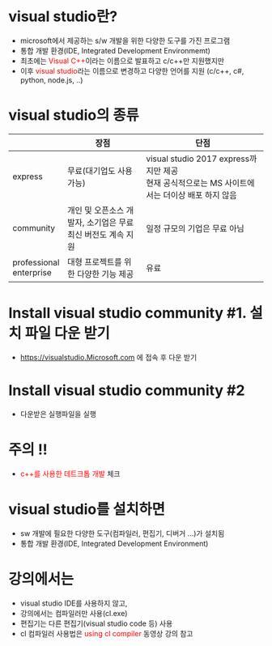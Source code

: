 <style>
r { color: Red }
o { color: Orange }
g { color: Green }
</style>


# visual studio란?
  - microsoft에서 제공하는 s/w 개발을 위한 다양한 도구를 가진 프로그램
  - 통합 개발 환경(IDE, Integrated Development Environmemt)
  - 최초에는 <r>Visual C++</r>이라는 이름으로 발표하고 c/c++만 지원했지만
  - 이후 <r>visual studio</r>라는 이름으로 변경하고 다양한 언어를 지원 (c/c++, c#, python, node.js, ..)


# visual studio의 종류
  | | 장점| 단점|
  |--|--|--|
  | express | 무료(대기업도 사용 가능) | visual studio 2017 express까지만 제공 <br>      현재 공식적으로는 MS 사이트에서는 더이상 배포 하지 않음|
  |community | 개인 및 오픈소스 개발자, 소기업은 무료 <br>최신 버전도 계속 지원 | 일정 규모의 기업은 무료 아님|
  |professional<br>enterprise| 대형 프로젝트를 위한 다양한 기능 제공|유료|  

# Install visual studio community #1. 설치 파일 다운 받기
  - https://visualstudio.Microsoft.com 에 접속 후 다운 받기
# Install visual studio community #2
  - 다운받은 실행파일을 실행
# 주의 !!
  - <r>c++를 사용한 데트크톱 개발</r> 체크

# visual studio를 설치하면
  - sw 개발에 필요한 다양한 도구(컴파일러, 편집기, 디버거 ...)가 설치됨
  - 통합 개발 환경(IDE, Integrated Development Environment)

# 강의에서는
  - visual studio IDE를 사용하지 않고,
  - 강의에서는 컴파일러만 사용(cl.exe)
  - 편집기는 다른 편집기(visual studio code 등) 사용
  - cl 컴파일러 사용법은 <r>using cl compiler</r> 동영상 강의 참고
  

  
